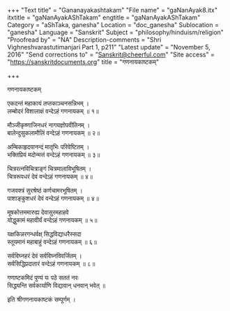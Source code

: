 +++
"Text title" = "Gananayakashtakam"
"File name" = "gaNanAyak8.itx"
itxtitle = "gaNanAyakAShTakam"
engtitle = "gaNanAyakAShTakam"
Category = "aShTaka, ganesha"
Location = "doc_ganesha"
Sublocation = "ganesha"
Language = "Sanskrit"
Subject = "philosophy/hinduism/religion"
"Proofread by" = "NA"
Description-comments = "Shri Vighneshvarastutimanjari Part 1, p211"
"Latest update" = "November 5, 2016"
"Send corrections to" = "Sanskrit@cheerful.com"
"Site access" = "https://sanskritdocuments.org"
title = "गणनायकाष्टकम्"

+++
  
 गणनायकाष्टकम्   
  
एकदन्तं महाकायं तप्तकाञ्चनसन्निभम् ।  
लम्बोदरं विशालाक्षं वन्देऽहं गणनायकम् ॥ १॥  
  
मौञ्जीकृष्णाजिनधरं नागयज्ञोपवीतिनम् ।  
बालेन्दुसुकलामौलिं वन्देऽहं गणनायकम् ॥ २॥  
  
अम्बिकाहृदयानन्दं मातृभिः परिवेष्टितम् ।  
भक्तिप्रियं मदोन्मत्तं वन्देऽहं गणनायकम् ॥ ३॥  
  
चित्ररत्नविचित्राङ्गं चित्रमालाविभूषितम् ।  
चित्ररूपधरं देवं वन्देऽहं गणनायकम् ॥ ४॥  
  
गजवक्त्रं सुरश्रेष्ठं कर्णचामरभूषितम् ।  
पाशाङ्कुशधरं देवं वन्देऽहं गणनायकम् ॥ ४॥  
  
मूषकोत्तममारुह्य देवासुरमहाहवे  
योद्धुकामं महावीर्यं वन्देऽहं गणनायकम् ॥ ५॥  
  
यक्षकिन्नरगन्धर्वक्ष् सिद्धविद्याधरैस्सदा  
स्तूयमानं महाबाहुं वन्देऽहं गणनायकम् ॥ ६॥  
  
सर्वविघ्नहरं देवं सर्वविघ्नविवर्जितम् ।  
सर्वसिद्धिप्रदातारं वन्देऽहं गणनायकम् ॥ ८॥  
  
गणाष्टकमिदं पुण्यं यः पठे सततं नरः  
सिद्ध्यन्ति सर्वकार्याणि विद्यावान् धनवान् भवेत् ॥  
  
इति श्रीगणनायकाष्टकं सम्पूर्णम् ।  
  
  
  

